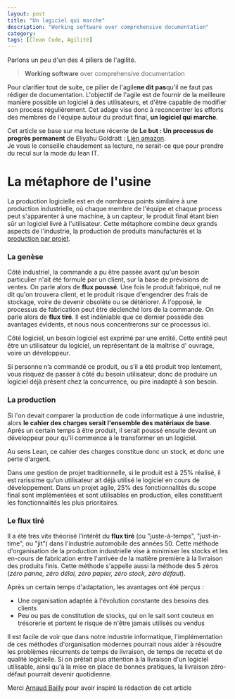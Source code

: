 ```yaml
---
layout: post
title: "Un logiciel qui marche"
description: "Working software over comprehensive documentation"
category: 
tags: [Clean Code, Agilité]
---
```


Parlons un peu d'un des 4 piliers de l'agilité. 

> **Working software** over comprehensive documentation    

Pour clarifier tout de suite, ce pilier de l'agile**ne dit pas**qu'il ne faut pas rédiger 
de documentation. L'objectif de l'agile est de fournir de la meilleure manière possible 
un logiciel à des utilisateurs, et d'être capable de modifier son process régulièrement. 
Cet adage vise donc à reconcentrer les efforts des membres de l'équipe 
autour du produit final, **un logiciel qui marche**.    

Cet article se base sur ma lecture récente de **Le but : Un processus 
de progrès permanent** de Eliyahu Goldratt : [Lien amazon](https://www.amazon.fr/but-processus-progr%C3%A8s-permanent/dp/2124654047).   
Je vous le conseille chaudement sa lecture, ne serait-ce que pour prendre du recul sur la mode du lean IT.
 
# La métaphore  de l'usine   

La production logicielle est en de nombreux points similaire à une production 
industrielle, où chaque membre de l'équipe et chaque process peut s'apparenter à une machine, 
à un capteur, le produit final étant bien sûr un logiciel livré à l'utilisateur. 
Cette métaphore combine deux grands aspects de l'industrie, la 
production de produits manufacturés et la [production par projet](https://en.wikipedia.org/wiki/Project_manufacturing). 
    

     
### La genèse 

Côté industriel, la commande a pu être passée
 avant qu'un besoin particulier n'ait été formulé par un client, sur la base 
 de prévisions de ventes. On parle  alors de **flux poussé**. 
 Une fois le produit fabriqué, nul ne dit qu'on
 trouvera client, et le produit risque d'engendrer des frais de stockage,
 voire de devenir obsolète ou se détériorer. 
 À l'opposé, le processus de fabrication peut être déclenché lors de la 
 commande. On parle alors de **flux tiré**. Il est indéniable que ce dernier 
 possède des avantages évidents, et nous nous concentrerons sur ce processus ici. 
 
 
Côté logiciel, un besoin logiciel est exprimé par une entité. Cette entité 
 peut être  un utilisateur du logiciel, un représentant de la maîtrise d'
  ouvrage, voire un développeur. 
      
Si personne n’a commandé ce produit, ou s’il a été produit trop lentement, 
vous risquez de passer à côté du besoin utilisateur, 
donc de produire un logiciel déjà présent chez la concurrence, ou pire inadapté à son besoin. 
  
  
### La production
   
  
Si l'on devait comparer la production de code informatique à une industrie, alors 
**le cahier des charges serait l'ensemble
des matériaux de base**.  Après un certain temps à être produit, il serait poussé ensuite devant 
un développeur pour qu'il commence à le transformer en un logiciel.

Au sens Lean, ce cahier des charges constitue donc un stock, et donc une perte d'argent.
 
Dans une gestion de projet traditionnelle, si le produit est à 25% réalisé, 
il est rarissime qu'un utilisateur ait déjà utilisé le logiciel en cours de développement. 
Dans un projet agile, 25% des fonctionnalités du scope final sont implémentées et sont utilisables 
en production, elles constituent les fonctionnalités les plus prioritaires.    
 
   
### Le flux tiré

Il a été très vite théorisé l'intérêt du **flux tiré** (ou "juste-à-temps", "just-in-time", ou "jit") 
 dans l'industrie automobile des années 50. Cette méthode d'organisation de la production industrielle 
  vise à minimiser les stocks et les en-cours de fabrication entre l'arrivée de la matière première à la livraison 
  des produits finis. Cette méthode s'appelle aussi la méthode des 5 zéros (_zéro panne, zéro délai, zéro papier, zéro stock, zéro défaut_).
  
 
 Après un certain temps d'adaptation, 
 les avantages ont été perçus : 
 * Une organisation adaptée à l'évolution constante des besoins des clients
 *  Peu ou pas de constitution de stocks, qui on le sait sont couteux en trésorerie et 
 portent le risque de n'être jamais utilisés ou vendus
 

Il est facile de voir que dans notre industrie informatique, l'implémentation de ces méthodes d'organisation modernes 
pourrait nous aider à résoudre les problèmes récurrents de temps de livraison, de temps de recette et de qualité logicielle. 
Si on prêtait plus attention à la livraison d'un logiciel utilisable, ainsi qu'à la mise en place
de bonnes pratiques, la livraison zéro-défaut pourrait devenir quotidienne. 




 Merci [Arnaud Bailly](https://github.com/abailly) pour avoir inspiré la rédaction de cet article
